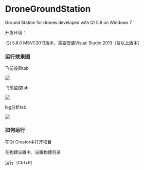 # DroneGroundStation
Ground Station for drones developed with Qt 5.8 on Windows 7

开发环境：

​	Qt 5.8.0 MSVC2013版本，需要安装Visual Studio 2013（及以上版本）

### 运行效果图

飞前设置tab

![](C:\Users\wurenji.ZKXS\Desktop\1.PNG)

飞前监控tab

![](C:\Users\wurenji.ZKXS\Desktop\2.PNG)

log分析tab

![](C:\Users\wurenji.ZKXS\Desktop\3.PNG)

### 如何运行

在Qt Creator中打开项目

在构建设置中，设置构建目录

运行（Ctrl+R）




